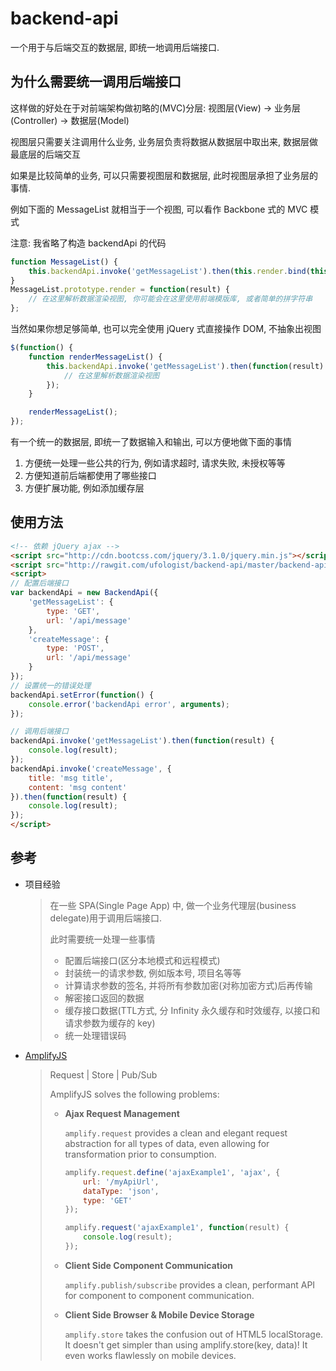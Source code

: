 # backend-api

一个用于与后端交互的数据层, 即统一地调用后端接口.

## 为什么需要统一调用后端接口

这样做的好处在于对前端架构做初略的(MVC)分层: 视图层(View) -> 业务层(Controller) -> 数据层(Model)

视图层只需要关注调用什么业务, 业务层负责将数据从数据层中取出来, 数据层做最底层的后端交互

如果是比较简单的业务, 可以只需要视图层和数据层, 此时视图层承担了业务层的事情.

例如下面的 MessageList 就相当于一个视图, 可以看作 Backbone 式的 MVC 模式

注意: 我省略了构造 backendApi 的代码

```javascript
function MessageList() {
    this.backendApi.invoke('getMessageList').then(this.render.bind(this));
}
MessageList.prototype.render = function(result) {
    // 在这里解析数据渲染视图, 你可能会在这里使用前端模版库, 或者简单的拼字符串
};
```

当然如果你想足够简单, 也可以完全使用 jQuery 式直接操作 DOM, 不抽象出视图

```javascript
$(function() {
    function renderMessageList() {
        this.backendApi.invoke('getMessageList').then(function(result) {
            // 在这里解析数据渲染视图
        });
    }

    renderMessageList();
});
```

有一个统一的数据层, 即统一了数据输入和输出, 可以方便地做下面的事情

1. 方便统一处理一些公共的行为, 例如请求超时, 请求失败, 未授权等等
2. 方便知道前后端都使用了哪些接口
3. 方便扩展功能, 例如添加缓存层

## 使用方法

```html
<!-- 依赖 jQuery ajax -->
<script src="http://cdn.bootcss.com/jquery/3.1.0/jquery.min.js"></script>
<script src="http://rawgit.com/ufologist/backend-api/master/backend-api.js"></script>
<script>
// 配置后端接口
var backendApi = new BackendApi({
    'getMessageList': {
        type: 'GET',
        url: '/api/message'
    },
    'createMessage': {
        type: 'POST',
        url: '/api/message'
    }
});
// 设置统一的错误处理
backendApi.setError(function() {
    console.error('backendApi error', arguments);
});

// 调用后端接口
backendApi.invoke('getMessageList').then(function(result) {
    console.log(result);
});
backendApi.invoke('createMessage', {
    title: 'msg title',
    content: 'msg content'
}).then(function(result) {
    console.log(result);
});
</script>
```

## 参考

* 项目经验

  > 在一些 SPA(Single Page App) 中, 做一个业务代理层(business delegate)用于调用后端接口.
  >
  > 此时需要统一处理一些事情
  > * 配置后端接口(区分本地模式和远程模式)
  > * 封装统一的请求参数, 例如版本号, 项目名等等
  > * 计算请求参数的签名, 并将所有参数加密(对称加密方式)后再传输
  > * 解密接口返回的数据
  > * 缓存接口数据(TTL方式, 分 Infinity 永久缓存和时效缓存, 以接口和请求参数为缓存的 key)
  > * 统一处理错误码

* [AmplifyJS](https://github.com/mikehostetler/amplify)

  > Request | Store | Pub/Sub
  >
  > AmplifyJS solves the following problems:
  > * **Ajax Request Management**
  > 
  >   `amplify.request` provides a clean and elegant request abstraction for all types of data, even allowing for transformation prior to consumption.
  >
  >   ```javascript
  >   amplify.request.define('ajaxExample1', 'ajax', {
  >       url: '/myApiUrl',
  >       dataType: 'json',
  >       type: 'GET'
  >   });
  >   
  >   amplify.request('ajaxExample1', function(result) {
  >       console.log(result);
  >   });
  >   ```
  >
  > * **Client Side Component Communication**
  >
  >   `amplify.publish/subscribe` provides a clean, performant API for component to component communication.
  >
  > * **Client Side Browser & Mobile Device Storage**
  >
  >   `amplify.store` takes the confusion out of HTML5 localStorage. It doesn't get simpler than using amplify.store(key, data)! It even works flawlessly on mobile devices.